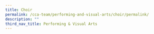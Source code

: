 ```yaml
---
title: Choir
permalink: /cca-team/performing-and-visual-arts/choir/permalink/
description: ""
third_nav_title: Performing & Visual Arts
---
```

